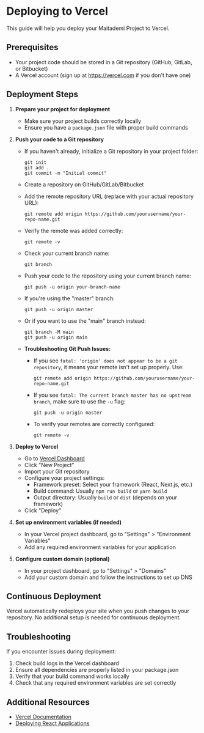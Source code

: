 # Deploying to Vercel

This guide will help you deploy your Maitademi Project to Vercel.

## Prerequisites

- Your project code should be stored in a Git repository (GitHub, GitLab, or Bitbucket)
- A Vercel account (sign up at https://vercel.com if you don't have one)

## Deployment Steps

1. **Prepare your project for deployment**
   - Make sure your project builds correctly locally
   - Ensure you have a `package.json` file with proper build commands

2. **Push your code to a Git repository**
   - If you haven't already, initialize a Git repository in your project folder:
     ```
     git init
     git add .
     git commit -m "Initial commit"
     ```
   - Create a repository on GitHub/GitLab/Bitbucket
   - Add the remote repository URL (replace with your actual repository URL):
     ```
     git remote add origin https://github.com/yourusername/your-repo-name.git
     ```
   - Verify the remote was added correctly:
     ```
     git remote -v
     ```
   - Check your current branch name:
     ```
     git branch
     ```
   - Push your code to the repository using your current branch name:
     ```
     git push -u origin your-branch-name
     ```
     
   - If you're using the "master" branch:
     ```
     git push -u origin master
     ```
   - Or if you want to use the "main" branch instead:
     ```
     git branch -M main
     git push -u origin main
     ```

   - **Troubleshooting Git Push Issues:**
     - If you see `fatal: 'origin' does not appear to be a git repository`, it means your remote isn't set up properly. Use:
       ```
       git remote add origin https://github.com/yourusername/your-repo-name.git
       ```
     - If you see `fatal: The current branch master has no upstream branch`, make sure to use the `-u` flag:
       ```
       git push -u origin master
       ```
     - To verify your remotes are correctly configured:
       ```
       git remote -v
       ```

3. **Deploy to Vercel**
   - Go to [Vercel Dashboard](https://vercel.com/dashboard)
   - Click "New Project"
   - Import your Git repository
   - Configure your project settings:
     - Framework preset: Select your framework (React, Next.js, etc.)
     - Build command: Usually `npm run build` or `yarn build`
     - Output directory: Usually `build` or `dist` (depends on your framework)
   - Click "Deploy"

4. **Set up environment variables (if needed)**
   - In your Vercel project dashboard, go to "Settings" > "Environment Variables"
   - Add any required environment variables for your application

5. **Configure custom domain (optional)**
   - In your project dashboard, go to "Settings" > "Domains"
   - Add your custom domain and follow the instructions to set up DNS

## Continuous Deployment

Vercel automatically redeploys your site when you push changes to your repository. No additional setup is needed for continuous deployment.

## Troubleshooting

If you encounter issues during deployment:

1. Check build logs in the Vercel dashboard
2. Ensure all dependencies are properly listed in your package.json
3. Verify that your build command works locally
4. Check that any required environment variables are set correctly

## Additional Resources

- [Vercel Documentation](https://vercel.com/docs)
- [Deploying React Applications](https://vercel.com/guides/deploying-react-with-vercel)
